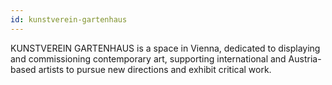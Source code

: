 ```yaml
---
id: kunstverein-gartenhaus
---
```

KUNSTVEREIN GARTENHAUS is a space in Vienna, dedicated to displaying and commissioning contemporary art, supporting international and Austria-based artists to pursue new directions and exhibit critical work.
